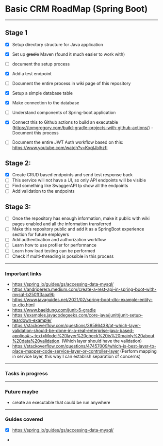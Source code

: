 # Basic CRM RoadMap (Spring Boot)
_________________________________

## Stage 1
* [x] Setup directory structure for Java application
* [x] Set up ~~gradle~~ Maven (found it much easier to work with)
* [ ] document the setup process
* [x] Add a test endpoint
* [ ] Document the entire process in wiki page of this repository
* [x] Setup a simple database table
* [x] Make connection to the database
* [ ] Understand components of Spring-boot application
* [x] Connect this to Github actions to build an executable (https://tomgregory.com/build-gradle-projects-with-github-actions/) - Document this process
* [ ] Document the entire JWT Auth workflow based on this: https://www.youtube.com/watch?v=KxqlJblhzfI


## Stage 2:
* [x] Create CRUD based endpoints and send test response back
* [ ] This service will not have a UI, so only API endpoints will be visible
* [ ] Find something like SwaggerAPI tp show all the endpoints
* [ ] Add validation to the endpoints

## Stage 3:
* [ ] Once the repository has enough information, make it public with wiki pages enabled and all the information transferred
* [ ] Make this repository public and add it as a SpringBoot experience section for future employers
* [ ] Add authentication and authorization workflow
* [ ] Learn how to use profiler for performance
* [ ] Learn how load testing can be performed
* [ ] Check if multi-threading is possible in this process

______________________________________________________________________________

### Important links
- https://spring.io/guides/gs/accessing-data-mysql/
- https://andriperera.medium.com/create-a-rest-api-in-spring-boot-with-mysql-b250ff3aaa9b
- https://www.javaguides.net/2021/02/spring-boot-dto-example-entity-to-dto.html
- https://www.baeldung.com/junit-5-gradle
- https://examples.javacodegeeks.com/core-java/junit/junit-setup-teardown-example/
- https://stackoverflow.com/questions/38586438/at-which-layer-validation-should-be-done-in-a-real-enterprise-java-based-applica#:~:text=Model%20layer%20check%20is%20mainly%20about%20data%20validation. (Which layer should have the validation)
- https://stackoverflow.com/questions/47457009/which-is-best-layer-to-place-mapper-code-service-layer-or-controller-layer (Perform mapping in service layer, this way I can establish separation of concerns)

______________________________________________________________________________

### Tasks in progress

______________________________________________________________________________

### Future maybe
- create an executable that could be run anywhere

______________________________________________________________________________

### Guides covered

- [x] https://spring.io/guides/gs/accessing-data-mysql/
- 
